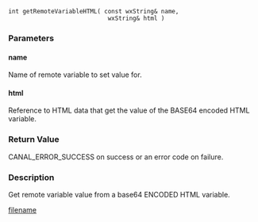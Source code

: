 

```clike
int getRemoteVariableHTML( const wxString& name, 
                            wxString& html )
```

### Parameters

#### name
Name of remote variable to set value for.

#### html
Reference to HTML data that get the value of the BASE64 encoded HTML variable.

### Return Value
CANAL_ERROR_SUCCESS on success or an error code on failure. 

### Description
Get remote variable value from a base64 ENCODED HTML variable. 



[filename](./bottom_copyright.md ':include')